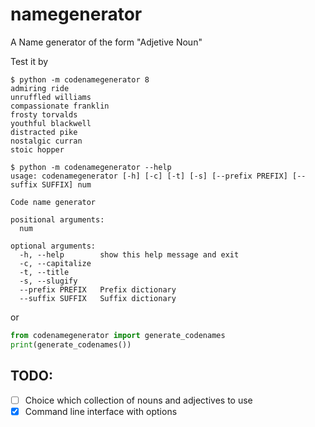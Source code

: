 # namegenerator
A Name generator of the form "Adjetive Noun"

Test it by

```shell
$ python -m codenamegenerator 8
admiring ride
unruffled williams
compassionate franklin
frosty torvalds
youthful blackwell
distracted pike
nostalgic curran
stoic hopper

$ python -m codenamegenerator --help
usage: codenamegenerator [-h] [-c] [-t] [-s] [--prefix PREFIX] [--suffix SUFFIX] num

Code name generator

positional arguments:
  num

optional arguments:
  -h, --help        show this help message and exit
  -c, --capitalize
  -t, --title
  -s, --slugify
  --prefix PREFIX   Prefix dictionary
  --suffix SUFFIX   Suffix dictionary
```

or

```python
from codenamegenerator import generate_codenames
print(generate_codenames())
```
## TODO:

 - [ ] Choice which collection of nouns and adjectives to use
 - [x] Command line interface with options
